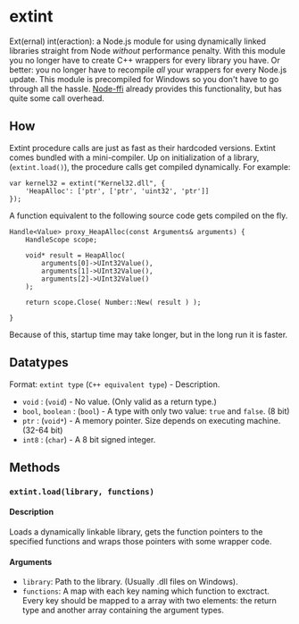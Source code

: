 # extint

Ext(ernal) int(eraction): a Node.js module for using dynamically linked libraries straight from Node *without* performance penalty.
With this module you no longer have to create C++ wrappers for every library you have. Or better: you no longer have to recompile *all* your wrappers for every Node.js update.
This module is precompiled for Windows so you don't have to go through all the hassle. 
[Node-ffi](/rbranson/node-ffi) already provides this functionality, but has quite some call overhead.

## How
Extint procedure calls are just as fast as their hardcoded versions. Extint comes bundled with a mini-compiler.
Up on initialization of a library, (`extint.load()`), the procedure calls get compiled dynamically. For example:

    var kernel32 = extint("Kernel32.dll", {
        'HeapAlloc': ['ptr', ['ptr', 'uint32', 'ptr']]
    });

A function equivalent to the following source code gets compiled on the fly.

    Handle<Value> proxy_HeapAlloc(const Arguments& arguments) {
        HandleScope scope;
        
        void* result = HeapAlloc(
            arguments[0]->UInt32Value(),
            arguments[1]->UInt32Value(),
            arguments[2]->UInt32Value()
        );
        
        return scope.Close( Number::New( result ) );
        
    }
    
Because of this, startup time may take longer, but in the long run it is faster.

## Datatypes

Format: `extint type` (`C++ equivalent type`) - Description.

* `void` : (`void`) - No value. (Only valid as a return type.)
* `bool`, `boolean` : (`bool`) - A type with only two value: `true` and `false`. (8 bit)
* `ptr` : (`void*`) - A memory pointer. Size depends on executing machine. (32-64 bit)
* `int8` : (`char`) - A 8 bit signed integer.

## Methods

### `extint.load(library, functions)`

#### Description
Loads a dynamically linkable library, gets the function pointers to the specified functions and wraps those pointers with some wrapper code.

#### Arguments
- `library`: Path to the library. (Usually .dll files on Windows).
- `functions`: A map with each key naming which function to exctract. Every key should be mapped to a array with two elements: the return type and another array containing the argument types. 
